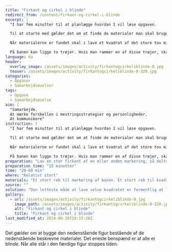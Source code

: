 ```yaml
---
title: "Firkant og cirkel i blinde"
redirect_from: /content/firkant-og-cirkel-i-blinde
excerpt: |
  "I har fem minutter til at planlægge hvordan I vil løse opgaven.

  Til at starte med gælder det om at finde de materialer man skal bruge til opgaven. Disse ligger indenfor den store firkant og skal selvfølgelig findes i blinde.

  Når materialerne er fundet skal i lave et kvadrat af det store tov midt i den store firkant. Midt i kvadratet skal I lave en cirkel af det tynde reb. Midt i cirklen skal I lave et kryds med de to pinde. Midt i krydset skal I tænde stearinlyset. I er færdige når I alle står i cirklen med stearinlyset tændt.

  På banen kan ligge to trøjer. Hvis man rammer en af disse trøjer, skal man tage trøjen i hånden. Så længe kan har trøjen, skal man stå stille og må ikke sige noget."
language: da
header:
  overlay_image: /assets/images/activity/firkantogcirkeliblinde-0.jpg
  teaser: /assets/images/activity/firkantogcirkeliblinde-0-320.jpg
categories:
  - Opgaver
  - Samarbejdsøvelser
tags:
  - Opgave
  - Samarbejdsøvelse
aim: |
  "Samarbejde.
  At mærke forskellen i mestringsstrategier og personligheder.
  At kommunikere"
instruction: |
  "I har fem minutter til at planlægge hvordan I vil løse opgaven.

  Til at starte med gælder det om at finde de materialer man skal bruge til opgaven. Disse ligger indenfor den store firkant og skal selvfølgelig findes i blinde.

  Når materialerne er fundet skal i lave et kvadrat af det store tov midt i den store firkant. Midt i kvadratet skal I lave en cirkel af det tynde reb. Midt i cirklen skal I lave et kryds med de to pinde. Midt i krydset skal I tænde stearinlyset. I er færdige når I alle står i cirklen med stearinlyset tændt.

  På banen kan ligge to trøjer. Hvis man rammer en af disse trøjer, skal man tage trøjen i hånden. Så længe kan har trøjen, skal man stå stille og må ikke sige noget."
preparation: "Lav en stor firkant af en eller anden markering, så deltagerne ved hvor de skal være. Find materialer og placer dem fordelt i firkanten."
preparation_time: "15 minutter"
time: "20-60 min"
where: "Relativt stort"
materials: "Et stort reb til markering af banen. Et stort reb til kvadratet. Et mindre og tyndere reb til cirklen. To pinde. En lighter. Et fyrfadslys. To trøjer."
source: ""
solution: "Den letteste måde at lave selve kvadratet er formentlig at lægge rebet dobbelt to gange, så man finder de fire hjørner i rebet."
gallery:
  - url: /assets/images/activity/firkantogcirkeliblinde-0.jpg
    image_path: /assets/images/activity/firkantogcirkeliblinde-0-320.jpg
    alt: "Firkant og cirkel i blinde"
    title: "Firkant og cirkel i blinde"
last_modified_at: 2014-06-10T10:15:26Z
---
```

Det gælder om at bygge den nedenstående figur bestående af de nedenstående beskrevne materialer. Det eneste benspænd er at alle er blinde. Når alle står i den færdige figur stoppes tiden.
